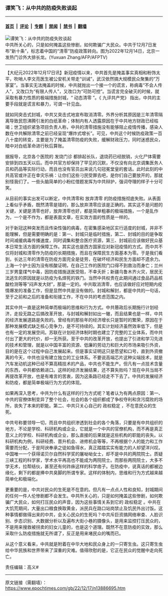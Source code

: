 ### 谭笑飞：从中共的防疫失败谈起

---

#### [首页](../../../..?n13886695) &nbsp;|&nbsp; [评论](../../../../../epoch-comment?n13886695) &nbsp;|&nbsp; [专题](../../../../../epoch-special?n13886695) &nbsp;|&nbsp; [禁闻](../../../../../epoch-news?n13886695) &nbsp;|&nbsp; [禁书](../../../../../books?n13886695) &nbsp;|&nbsp; [翻墙](https://github.com/gfw-breaker/nogfw/blob/master/README.md?n13886695)


<div><img alt="谭笑飞：从中共的防疫失败谈起" class="attachment-djy_600_400 size-djy_600_400 wp-post-image" src="https://i.epochtimes.com/assets/uploads/2022/12/id13885820-000_333N2YD-600x400.jpg"/>
<div class="caption">
 中共所关心的，只是如何掩盖这些惨剧，如何欺骗广大民众。中共于12月7日发布“新十条”，标志着中国的“清零”防疫政策转向。图为2022年12月14日，北京一发热门诊外大排长龙。(Yuxuan Zhang/AFP/AFPTV)
</div></div><hr/><div class="post_content" id="artbody" itemprop="articleBody">
 <!-- article content begin -->
 <p>
  【大纪元2022年12月17日讯】新冠疫情以来，中共首先是掩盖事实真相和粉饰太平，吹哨人李文亮医生被公安机关带走“训诫”，武汉依然搞大规模民众聚集的“万家宴”。当事实无法掩盖的时候，中共就抛出一个接一个的谎言，称病毒“不会人传人”，又改口为“有限人传人”，又改口为“可防可控”。当谎言完全破灭的时候，就采取有暴力性质的极端措施封城，“
  <ok href="https://www.epochtimes.com/gb/tag/%E5%8A%A8%E6%80%81%E6%B8%85%E9%9B%B6.html">
   动态清零
  </ok>
  ”。《
  <ok href="https://www.epochtimes.com/gb/22/4/10/n13708085.htm">
   九评共产党》
  </ok>
  指出，中共的主要手段就是谎言和暴力，可谓一针见血。
 </p>
 <p>
  就如同突击式封城，中共又突击式地宣布取消清零。外界分析其原因是三年清零隔离导致民怨沸腾引发的白纸革命；体制内有人透露原因在于中共地方财政已经枯竭；世卫组织紧急项目负责人称，中共的清零措施没有能够阻止疫情传播，感染人数在中共解除清零之前已经呈现“爆炸式增长”。可见，中共这个时候防疫政策一百八十度的转变，主要是为了掩盖清零防疫的失败，缓解财政压力，同时迷惑民众，暗中对白纸革命进行秋后算账。
 </p>
 <p>
  据报导，北京各个医院的
  <ok href="https://www.epochtimes.com/gb/tag/%E5%8F%91%E7%83%A7%E9%97%A8%E8%AF%8A.html">
   发烧门诊
  </ok>
  都排起长队，退烧药已经脱销，火化尸体需要安排到四五天以后。而中共官方却保持了罕见的沉默，不仅没有向北京调集医务人员和药品等实际行动，而且也没有官员出来说几句冠冕堂皇的套话。此时此刻的中共高官或许正在幸灾乐祸：让你们这些刁民受罪去吧，是你们自己要放开的，那就别怪我们了。一些头脑简单的小粉红借题发挥为中共辩护，强词夺理的样子十分可笑。
 </p>
 <p>
  从目前的事实出发可以断定，中共清零和
  <ok href="https://www.epochtimes.com/gb/tag/%E6%94%BE%E5%BC%83%E6%B8%85%E9%9B%B6.html">
   放弃清零
  </ok>
  的防疫措施彻底失败。从表面上看似乎矛盾，既然清零是错的，那么放弃清零应该是正确的。其实这不是问题的关键，关键是清零也好，放弃清零也好，都是简单粗暴的极端措施，一个是乱作为，一个是不作为，都是表面文章，在实效方面的性质是一样的。
 </p>
 <p>
  对于新冠这种突发而且传染性强的病毒，在密集感染地区实行适度的封城，并非不能理解，但是需要明确的是：第一、封城只是临时措施，第二、封城的目的是争取时间减缓病毒传播速度，同时调集和整合医疗资源，第三、封城前应该做好民众基本日常生活方面的保障工作。其实这也是西方国家应对新冠疫情的方式。而中共不仅将封城和清零作为防疫的长期措施，而且在保障民生方面基本为零。于是我们看到，长达三年的清零在防疫方面完全是徒劳，在破坏经济和民生方面却不遗余力。上海一个护士因为没有核酸证明，在自己工作的医院门口得不到救治而身亡；兰州三岁男童煤气中毒，因防疫措施送医受阻，不幸夭折；新疆乌鲁木齐火灾，居民无法逃生的原因就是以防疫为名焊死的铁门。当然中共权贵在此期间通过食品药品核酸检测等等“闷声发大财”，那是一定的。中共取消清零，也应该做好应对短期内疫情爆发的准备工作，但是显然中共是没有做的。封城和解封，都是中共的一句话，至于之前和之后的准备和衔接工作，不在中共的考虑范围之内。
 </p>
 <p>
  其实中共一直是这种简单而极端的思维和行为方式。中共篡政后长期施行计划经济，走投无路之后搞改革开放，与封城和解封如出一辙，而且结果也是一样，中共的经济发展道路是失败的。曾经有的那些年的经济增长只是暂时的繁荣，原因在于那种发展模式缺乏核心竞争力，是不可持续的。其实计划经济虽然效率低下，但是也有一定的发展空间。苏联在计划经济体制时期也建立了完整的工业体系，而中共付出了更大的代价，却一无所获。至于中共的改革开放，也提出了引进和学习先进的技术和管理，就是以中国丰富的资源、低廉的劳动力和巨大的市场来吸引外资，目的是在这个过程中自己发展起来。但是事实证明这只是愿望和口号，直到外资撤离的今天，中共也没有建立独立的工业体系。不要说高端芯片这种尖端技术，就是汽车发动机这种已经不算高精技术的产品，中共也不能生产。但凡有一点技术含量的东西，中共都依赖进口。这样的经济发展结果，还不算失败吗？现在中共当局不再提改革开放，也是有难言的苦衷，因为这条路已经走不下去了。中共的发展经济和防疫，都是简单极端行为方式的体现。
 </p>
 <p>
  如果再深入思考，中共为什么有这样的行为方式呢？笔者认为有两点原因：第一、中共的官僚体制变异了整个社会，社会的各个组织都成了争权夺利和贪污腐败的场所，丧失了本来的职能。第二、中共只关心自己的
  <ok href="https://www.epochtimes.com/gb/tag/%E6%94%BF%E6%9D%83%E7%A8%B3%E5%AE%9A.html">
   政权稳定
  </ok>
  ，不在意民众的生死。
 </p>
 <p>
  中共号称要领导一切，而且中共组织渗透到社会的各个角落，只要是有中共组织的地方，不论是学校、科研机构或企业，它就是一个中共的官僚机构，而不再是真正意义上的学校、科研机构或企业，那么直接的后果就是这些机构的职能的丧失。以科研机构为例，科研经费、晋升机会、进修机会等等，不再根据个人的能力和工作需要而分配，于是阿谀奉承之徒如鱼得水，真正踏踏实实有能力的人却望洋兴叹。中国唯一一个获得诺贝尔自然科学奖的屠呦呦女士，却不是中共的两院院士。质疑三峡工程的科学家，学术水平再高也不能成为两院院士。而那些两院院士，大多不学无术，拉帮结伙，甚至还有何祚庥这样的科学痞子。在防疫中，说真话的都被边缘化，剩下的都是捧中共臭脚的所谓专家。这样的体制内，思维和行为方式越来越简单化和极端化。
 </p>
 <p>
  更重要的是，中共对民众的生死是不在意的。但凡有一点点人性和良知，封城期间的任何一件人伦惨剧都不会发生。中共所关心的，只是如何掩盖这些惨剧，如何欺骗广大民众，如何打压民众的声音，因为这些事情关系到它的
  <ok href="https://www.epochtimes.com/gb/tag/%E6%94%BF%E6%9D%83%E7%A8%B3%E5%AE%9A.html">
   政权稳定
  </ok>
  。中共在大饥荒期间，大量出口粮食换取黄金，派民兵在路口站岗禁止及饥民外出讨饭。这种事情都做得出来的中共，会关心民众的生死吗？中共斥巨资搞网络审查、人脸识别、步态识别、大数据分析以及遍布大街小巷的摄像头，是用来监控打压民众的，不是用来搜救被拐卖的妇女儿童的，也是这个道理。既然不在意防疫的实效，那么采取什么防疫措施就无所谓了，反正是用来堵民众的嘴而已。
 </p>
 <p>
  从这个意义看来，中共就是附着在中华大地和民众身上的一只寄生虫。这只寄生虫给中华民族和世界带来了深重的灾难。值得欣慰的是，它正在民众的觉醒中走向死亡。
 </p>
 <p>
  责任编辑：高义#
 </p>
 <!-- article content end -->
 <div id="below_article_ad">
 </div>
</div>


---

原文链接（需翻墙）：https://www.epochtimes.com/gb/22/12/17/n13886695.htm